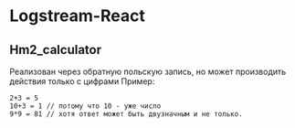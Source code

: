 ﻿# Logstream-React

## Hm2_calculator
Реализован через обратную польскую запись, но может производить действия только с цифрами
Пример:
```
2+3 = 5
10+3 = 1 // потому что 10 - уже число
9*9 = 81 // хотя ответ может быть двузначным и не только.
```
